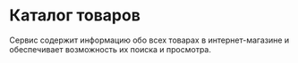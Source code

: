# Каталог товаров
Сервис содержит информацию обо всех товарах в интернет-магазине и обеспечивает возможность их поиска и просмотра.
